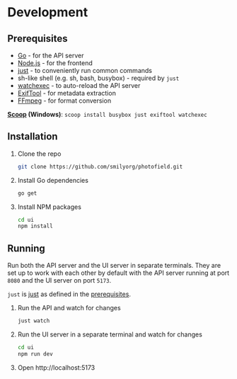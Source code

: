 # Development

## Prerequisites

* [Go] - for the API server
* [Node.js] - for the frontend
* [just] - to conveniently run common commands
* sh-like shell (e.g. sh, bash, busybox) - required by `just`
* [watchexec] - to auto-reload the API server
* [ExifTool] - for metadata extraction
* [FFmpeg] - for format conversion

**[Scoop] (Windows)**: `scoop install busybox just exiftool watchexec`

## Installation

1. Clone the repo
   ```sh
   git clone https://github.com/smilyorg/photofield.git
   ```
2. Install Go dependencies
   ```sh
   go get
   ```
3. Install NPM packages
   ```sh
   cd ui
   npm install
   ```

## Running

Run both the API server and the UI server in separate terminals. They are set
up to work with each other by default with the API server running at port `8080`
and the UI server on port `5173`.

`just` is [just] as defined in the [prerequisites](#prerequisites).

1. Run the API and watch for changes
    ```sh
    just watch
    ```

2. Run the UI server in a separate terminal and watch for changes
    ```sh
    cd ui
    npm run dev
    ```
3. Open http://localhost:5173

[Go]: https://golang.org/
[Node.js]: https://nodejs.org/
[just]: https://github.com/casey/just
[watchexec]: https://github.com/watchexec/watchexec
[ExifTool]: https://exiftool.org/
[FFmpeg]: https://ffmpeg.org/

[Scoop]: https://scoop.sh/